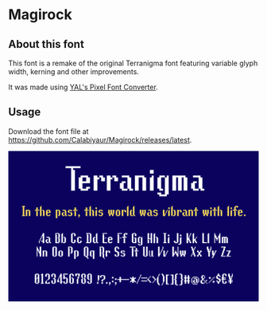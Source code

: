 
# Magirock

## About this font

This font is a remake of the original Terranigma font featuring variable glyph width, kerning and other improvements.

It was made using [YAL's Pixel Font Converter](https://yal.cc/tools/pixel-font/).

## Usage

Download the font file at https://github.com/Calabiyaur/Magirock/releases/latest.

![Preview](preview.png)
